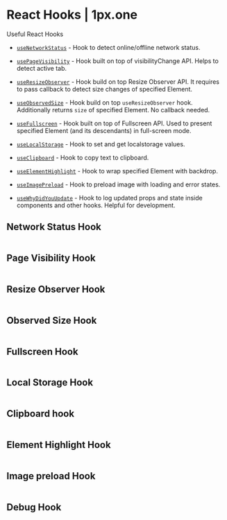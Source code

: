 # React Hooks | 1px.one

Useful React Hooks
* [`useNetworkStatus`](#network-status-hook) - Hook to detect online/offline network status.

* [`usePageVisibility`](#page-visibility-hook) - Hook built on top of visibilityChange API. Helps to detect active tab.

* [`useResizeObserver`](#resize-observer-hook) - Hook build on top Resize Observer API. It requires to pass callback to detect size changes of specified Element.

* [`useObservedSize`](#resize-observer-hook) - Hook build on top `useResizeObserver` hook. Additionally returns `size` of specified Element. No callback needed.

* [`useFullscreen`](#fullscreen-hook) - Hook built on top of Fullscreen API. Used to present specified Element (and its descendants) in full-screen mode. 

* [`useLocalStorage`](#local-storage-hook) - Hook to set and get localstorage values.

* [`useClipboard`](#clipboard-hook) - Hook to copy text to clipboard.

* [`useElementHighlight`](#element-highlight-hook) - Hook to wrap specified Element with backdrop.

* [`useImagePreload`](#image-preload-hook) - Hook to preload image with loading and error states.

* [`useWhyDidYouUpdate`](#debug-hook) - Hook to log updated props and state inside components and other hooks. Helpful for development.

## Network Status Hook

```javascript
```

## Page Visibility Hook

```javascript
```

## Resize Observer Hook

```javascript
```

## Observed Size Hook

```javascript
```

## Fullscreen Hook

```javascript
```

## Local Storage Hook

```javascript
```

## Clipboard hook

```javascript
```

## Element Highlight Hook

```javascript
```

## Image preload Hook

```javascript
```

## Debug Hook

```javascript
```
